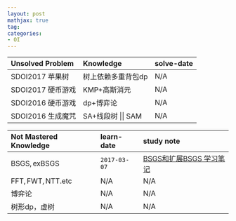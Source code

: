 ```yaml
---
layout: post
mathjax: true
tag:
categories: 
- OI
---
```


|Unsolved Problem|Knowledge| solve-date|
|:------|:--------|:----|
|$\mathrm{SDOI2017}$ 苹果树| 树上依赖多重背包$\mathrm{dp}$|$\mathrm{N/A}$|
|$\mathrm{SDOI2017}$ 硬币游戏|$\mathrm{KMP}$+高斯消元|$\mathrm{N/A}$|
|$\mathrm{SDOI2016}$ 硬币游戏|$\mathrm{dp}$+博弈论|$\mathrm{N/A}$|
|$\mathrm{SDOI2016}$ 生成魔咒|$\mathrm{SA}$+线段树 \|\| $\mathrm{SAM}$|$\mathrm{N/A}$|

|Not Mastered Knowledge| learn-date | study note |
|:------- |:--------|:------|
| $\mathrm{BSGS,exBSGS}$ | `2017-03-07` | [BSGS和扩展BSGS 学习笔记](http://lzkovo.com/oi/2018/03/07/BSGS%E5%92%8C%E6%89%A9%E5%B1%95BSGS-%E5%AD%A6%E4%B9%A0%E7%AC%94%E8%AE%B0/)|
| $\mathrm{FFT,FWT,NTT.etc}$|$\mathrm{N/A}$|$\mathrm{N/A}$|
| 博弈论 |$\mathrm{N/A}$|$\mathrm{N/A}$|
|树形$\mathrm{dp}$，虚树|$\mathrm{N/A}$|$\mathrm{N/A}$|

